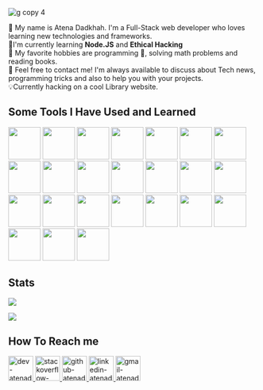 ![g copy 4](https://user-images.githubusercontent.com/91287064/208833395-dfb841f2-112d-46a6-a3af-19d53a7e8de0.png)

👋 My name is Atena Dadkhah. I'm a Full-Stack web developer who loves learning new technologies and frameworks.
<br>
📑I'm currently learning **Node.JS** and **Ethical Hacking**
<br>
🧩 My favorite hobbies are programming 🤡, solving math problems and reading books.
<br>
🎈 Feel free to contact me! I'm always available to discuss about Tech news, programming tricks and also to help you with your projects.
<br>
💡Currently hacking on a cool Library website.
<br>
<h2>Some Tools I Have Used and Learned</h2>
<p align="left">
    <img src="https://cdn.jsdelivr.net/gh/devicons/devicon/icons/html5/html5-original-wordmark.svg"  width="65" height="65"/>
    <img src="https://cdn.jsdelivr.net/gh/devicons/devicon/icons/tailwindcss/tailwindcss-plain.svg" width="65" height="65"/>
    <img src="https://cdn.jsdelivr.net/gh/devicons/devicon/icons/css3/css3-original-wordmark.svg" width="65" height="65"/>
    <img src="https://cdn.jsdelivr.net/gh/devicons/devicon/icons/sass/sass-original.svg" width="65" height="65"/>
    <img src="https://cdn.jsdelivr.net/gh/devicons/devicon/icons/less/less-plain-wordmark.svg" width="65" height="65"/>
    <img src="https://cdn.jsdelivr.net/gh/devicons/devicon/icons/bootstrap/bootstrap-original.svg" width="65" height="65"/>
    <img src="https://cdn.jsdelivr.net/gh/devicons/devicon/icons/babel/babel-original.svg" width="65" height="65"/>
    <img src="https://cdn.jsdelivr.net/gh/devicons/devicon/icons/mysql/mysql-original.svg" width="65" height="65"/>
    <img src="https://cdn.jsdelivr.net/gh/devicons/devicon/icons/mongodb/mongodb-original.svg" width="65" height="65"/>
    <img src="https://cdn.jsdelivr.net/gh/devicons/devicon/icons/javascript/javascript-original.svg" width="65" height="65"/>
    <img src="https://cdn.jsdelivr.net/gh/devicons/devicon/icons/jquery/jquery-plain-wordmark.svg" width="65" height="65"/>
    <img src="https://cdn.jsdelivr.net/gh/devicons/devicon/icons/wordpress/wordpress-original.svg" width="65" height="65"/>
    <img src="https://cdn.jsdelivr.net/gh/devicons/devicon/icons/photoshop/photoshop-plain.svg" width="65" height="65"/>
    <img src="https://cdn.jsdelivr.net/gh/devicons/devicon/icons/linux/linux-original.svg" width="65" height="65"/>
    <img src="https://cdn.jsdelivr.net/gh/devicons/devicon/icons/php/php-original.svg" width="65" height="65"/>
    <img src="https://cdn.jsdelivr.net/gh/devicons/devicon/icons/composer/composer-original.svg" width="65" height="65"/>
    <img src="https://cdn.jsdelivr.net/gh/devicons/devicon/icons/laravel/laravel-plain-wordmark.svg" width="65" height="65"/>
    <img src="https://cdn.jsdelivr.net/gh/devicons/devicon/icons/phpstorm/phpstorm-original-wordmark.svg" width="65" height="65"/>
    <img src="https://cdn.jsdelivr.net/gh/devicons/devicon/icons/webstorm/webstorm-original.svg" width="65" height="65"/>
    <img src="https://cdn.jsdelivr.net/gh/devicons/devicon/icons/apache/apache-original-wordmark.svg" width="65" height="65"/>
    <img src="https://cdn.jsdelivr.net/gh/devicons/devicon/icons/npm/npm-original-wordmark.svg" width="65" height="65"/>
    <img src="https://cdn.jsdelivr.net/gh/devicons/devicon/icons/python/python-original.svg" width="65" height="65"/>
    <img src="https://cdn.jsdelivr.net/gh/devicons/devicon/icons/nodejs/nodejs-original.svg" width="65" height="65"/>
    <img src="https://cdn.jsdelivr.net/gh/devicons/devicon/icons/express/express-original-wordmark.svg" width="65" height="65"/>
  </p>
<h2>Stats</h2>
<p>
<img src="https://github-readme-stats.vercel.app/api?username=atenadadkhah&theme=github_dark">
</p>
<p>
  <img src="https://github-readme-stats.vercel.app/api/top-langs/?username=atenadadkhah&layout=compact&theme=github_dark">
</p>
<h2>How To Reach me</h2>
<p>
  
<p>
    <a href="https://dev.to/atenadadkhah">
        <img src="https://user-images.githubusercontent.com/91287064/208878642-b2b10974-a3db-4033-9ebe-32142125e575.png" alt="dev-atenadadkhah" width="50" height="50">
    </a>
    <a href="https://stackoverflow.com/users/18112609/atena-dadkhah">
        <img src="https://user-images.githubusercontent.com/91287064/208878662-a1aff4dd-d72e-44b3-bf0d-2d862a5f87f6.png" alt="stackoverflow-atenadadkhah" width="50" height="50">
    </a>
    <a href="https://github.com/atenadadkhah">
        <img src="https://user-images.githubusercontent.com/91287064/208878669-0146cc1a-b0a6-4a6e-9f4b-082c37264309.png" alt="github-atenadadkhah" width="50" height="50">
    </a>
    <a href="https://www.linkedin.com/in/atena-dadkhah-143884220/">
        <img src="https://user-images.githubusercontent.com/91287064/208878686-01604f88-f0ac-4709-9cfc-2cc69b62d1aa.png" alt="linkedin-atenadadkhah" width="50" height="50">
    </a>
    <a href="mailto:https://github.com/atenadadkhah">
        <img src="https://user-images.githubusercontent.com/91287064/208878678-26652569-8d38-45c9-aa13-28a33a7fc967.png" alt="gmail-atenadadkhah" width="50" height="50">
    </a>
</p>

</p>
